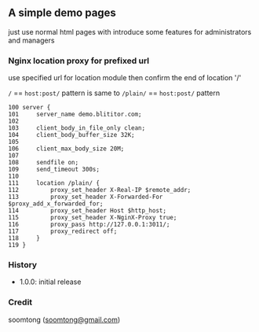 ## A simple demo pages 

just use normal html pages with introduce some features for administrators and managers

### Nginx location proxy for prefixed url

use specified url for location module then confirm the end of location '/'

`/` == `host:post/` pattern is same to 
`/plain/` == `host:post/` pattern 

```
100 server {
101     server_name demo.blititor.com;
102
103     client_body_in_file_only clean;
104     client_body_buffer_size 32K;
105
106     client_max_body_size 20M;
107
108     sendfile on;
109     send_timeout 300s;
110
111     location /plain/ {
112         proxy_set_header X-Real-IP $remote_addr;
113         proxy_set_header X-Forwarded-For $proxy_add_x_forwarded_for;
114         proxy_set_header Host $http_host;
115         proxy_set_header X-NginX-Proxy true;
116         proxy_pass http://127.0.0.1:3011/;
117         proxy_redirect off;
118     }
119 }
```

### History

- 1.0.0: initial release

### Credit

soomtong (soomtong@gmail.com)